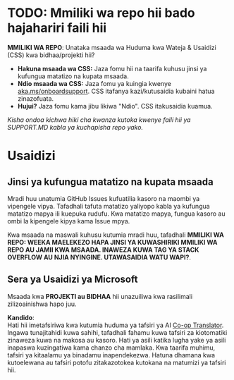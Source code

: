 <!--
CO_OP_TRANSLATOR_METADATA:
{
  "original_hash": "62fe65c1d8e3796c01aa1e3c89666cba",
  "translation_date": "2025-06-12T11:19:56+00:00",
  "source_file": "SUPPORT.md",
  "language_code": "sw"
}
-->
# TODO: Mmiliki wa repo hii bado hajahariri faili hii

**MMILIKI WA REPO**: Unataka msaada wa Huduma kwa Wateja & Usaidizi (CSS) kwa bidhaa/projekti hii?

- **Hakuna msaada wa CSS:** Jaza fomu hii na taarifa kuhusu jinsi ya kufungua matatizo na kupata msaada.
- **Ndio msaada wa CSS:** Jaza fomu ya kuingia kwenye [aka.ms/onboardsupport](https://aka.ms/onboardsupport). CSS itafanya kazi/kutusaidia kubaini hatua zinazofuata.
- **Hujui?** Jaza fomu kama jibu likiwa "Ndio". CSS itakusaidia kuamua.

*Kisha ondoa kichwa hiki cha kwanza kutoka kwenye faili hii ya SUPPORT.MD kabla ya kuchapisha repo yako.*

# Usaidizi

## Jinsi ya kufungua matatizo na kupata msaada

Mradi huu unatumia GitHub Issues kufuatilia kasoro na maombi ya vipengele vipya. Tafadhali tafuta matatizo yaliyopo kabla ya kufungua matatizo mapya ili kuepuka rudufu. Kwa matatizo mapya, fungua kasoro au ombi la kipengele kipya kama Issue mpya.

Kwa msaada na maswali kuhusu kutumia mradi huu, tafadhali **MMILIKI WA REPO: WEEKA MAELEKEZO HAPA JINSI YA KUWASHIRIKI MMILIKI WA REPO AU JAMII KWA MSAADA. INAWEZA KUWA TAG YA STACK OVERFLOW AU NJIA NYINGINE. UTAWASAIDIA WATU WAPI?**.

## Sera ya Usaidizi ya Microsoft

Msaada kwa **PROJEKTI au BIDHAA** hii unazuiliwa kwa rasilimali zilizoainishwa hapo juu.

**Kandido**:  
Hati hii imetafsiriwa kwa kutumia huduma ya tafsiri ya AI [Co-op Translator](https://github.com/Azure/co-op-translator). Ingawa tunajitahidi kuwa sahihi, tafadhali fahamu kuwa tafsiri za kiotomatiki zinaweza kuwa na makosa au kasoro. Hati ya asili katika lugha yake ya asili inapaswa kuzingatiwa kama chanzo cha mamlaka. Kwa taarifa muhimu, tafsiri ya kitaalamu ya binadamu inapendekezwa. Hatuna dhamana kwa kutoelewana au tafsiri potofu zitakazotokea kutokana na matumizi ya tafsiri hii.